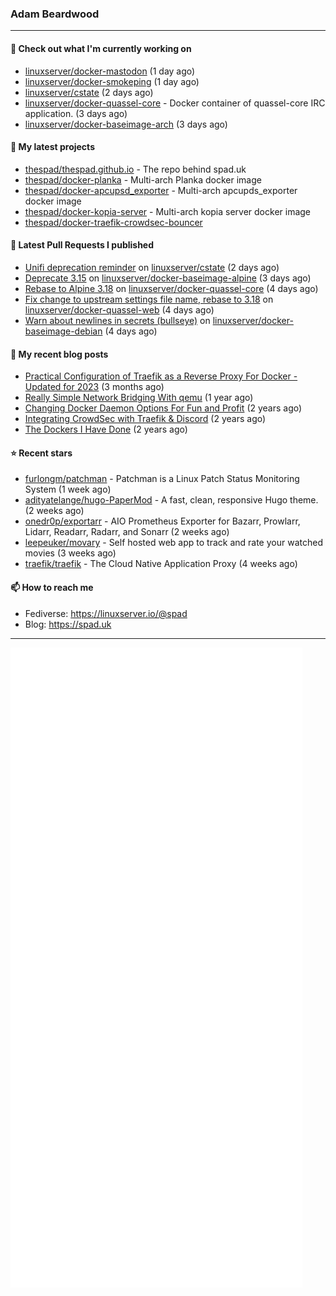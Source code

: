 ### Adam Beardwood
---
#### 👷 Check out what I'm currently working on

- [linuxserver/docker-mastodon](https://github.com/linuxserver/docker-mastodon) (1 day ago)
- [linuxserver/docker-smokeping](https://github.com/linuxserver/docker-smokeping) (1 day ago)
- [linuxserver/cstate](https://github.com/linuxserver/cstate) (2 days ago)
- [linuxserver/docker-quassel-core](https://github.com/linuxserver/docker-quassel-core) - Docker container of quassel-core IRC application. (3 days ago)
- [linuxserver/docker-baseimage-arch](https://github.com/linuxserver/docker-baseimage-arch) (3 days ago)

#### 🌱 My latest projects

- [thespad/thespad.github.io](https://github.com/thespad/thespad.github.io) - The repo behind spad.uk
- [thespad/docker-planka](https://github.com/thespad/docker-planka) - Multi-arch Planka docker image
- [thespad/docker-apcupsd_exporter](https://github.com/thespad/docker-apcupsd_exporter) - Multi-arch apcupds_exporter docker image
- [thespad/docker-kopia-server](https://github.com/thespad/docker-kopia-server) - Multi-arch kopia server docker image 
- [thespad/docker-traefik-crowdsec-bouncer](https://github.com/thespad/docker-traefik-crowdsec-bouncer)

#### 🔨 Latest Pull Requests I published

- [Unifi deprecation reminder](https://github.com/linuxserver/cstate/pull/184) on [linuxserver/cstate](https://github.com/linuxserver/cstate) (2 days ago)
- [Deprecate 3.15](https://github.com/linuxserver/docker-baseimage-alpine/pull/210) on [linuxserver/docker-baseimage-alpine](https://github.com/linuxserver/docker-baseimage-alpine) (3 days ago)
- [Rebase to Alpine 3.18](https://github.com/linuxserver/docker-quassel-core/pull/54) on [linuxserver/docker-quassel-core](https://github.com/linuxserver/docker-quassel-core) (4 days ago)
- [Fix change to upstream settings file name, rebase to 3.18](https://github.com/linuxserver/docker-quassel-web/pull/13) on [linuxserver/docker-quassel-web](https://github.com/linuxserver/docker-quassel-web) (4 days ago)
- [Warn about newlines in secrets (bullseye)](https://github.com/linuxserver/docker-baseimage-debian/pull/6) on [linuxserver/docker-baseimage-debian](https://github.com/linuxserver/docker-baseimage-debian) (4 days ago)

#### 📜 My recent blog posts

- [Practical Configuration of Traefik as a Reverse Proxy For Docker - Updated for 2023](https://www.spad.uk/posts/practical-configuration-of-traefik-as-a-reverse-proxy-for-docker-updated-for-2023/) (3 months ago)
- [Really Simple Network Bridging With qemu](https://www.spad.uk/posts/really-simple-network-bridging-with-qemu/) (1 year ago)
- [Changing Docker Daemon Options For Fun and Profit](https://www.spad.uk/posts/changing-docker-daemon-options-for-fun-and-profit/) (2 years ago)
- [Integrating CrowdSec with Traefik &amp; Discord](https://www.spad.uk/posts/integrating-crowdsec-with-traefik-discord/) (2 years ago)
- [The Dockers I Have Done](https://www.spad.uk/posts/the-dockers-i-have-done/) (2 years ago)

#### ⭐ Recent stars

- [furlongm/patchman](https://github.com/furlongm/patchman) - Patchman is a Linux Patch Status Monitoring System (1 week ago)
- [adityatelange/hugo-PaperMod](https://github.com/adityatelange/hugo-PaperMod) -  A fast, clean, responsive Hugo theme. (2 weeks ago)
- [onedr0p/exportarr](https://github.com/onedr0p/exportarr) - AIO Prometheus Exporter for Bazarr, Prowlarr, Lidarr, Readarr, Radarr, and Sonarr (2 weeks ago)
- [leepeuker/movary](https://github.com/leepeuker/movary) - Self hosted web app to track and rate your watched movies (3 weeks ago)
- [traefik/traefik](https://github.com/traefik/traefik) - The Cloud Native Application Proxy (4 weeks ago)

#### 📫 How to reach me
- Fediverse: https://linuxserver.io/@spad
- Blog: https://spad.uk
---
<img src="https://raw.githubusercontent.com/thespad/thespad/main/github-metrics.svg">

